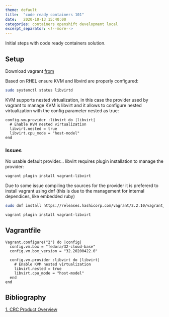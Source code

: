 ```yaml
---
theme: default
title:  "code ready containers 101"
date:   2020-10-13 15:40:00
categories: containers openshift development local
excerpt_separator: <!--more-->
---
```


Initial steps with code ready containers solution. 

<!--more-->

## Setup

Download vagrant [from](https://www.vagrantup.com/downloads)  

Based on RHEL ensure KVM and libvird are properly configured:

```bash
sudo systemctl status libvirtd
```

KVM supports nested virtualization, in this case the provider used by vagrant to manage KVM is libvirt and it allows to configure nested virtualization with the config parameter nested as true:

```text
config.vm.provider :libvirt do |libvirt|
  # Enable KVM nested virtualization
  libvirt.nested = true
  libvirt.cpu_mode = "host-model"
end
```

### Issues

No usable default provider... libvirt requires plugin installation to manage the provider:

```bash
vagrant plugin install vagrant-libvirt
```

Due to some issue compiling the sources for the provider it is prefererd to install vagrant using dnf (this is due to the management for internal dependices, like embedded ruby)

```bash
sudo dnf install https://releases.hashicorp.com/vagrant/2.2.10/vagrant_2.2.10_x86_64.rpm

vagrant plugin install vagrant-libvirt
```

## Vagrantfile

```text
Vagrant.configure("2") do |config|
  config.vm.box = "fedora/32-cloud-base"
  config.vm.box_version = "32.20200422.0"
  
  config.vm.provider :libvirt do |libvirt|
    # Enable KVM nested virtualization
    libvirt.nested = true
    libvirt.cpu_mode = "host-model"
  end  
end
```

## Bibliography

[1. CRC Product Overview](https://developers.redhat.com/products/codeready-containers/overview)
